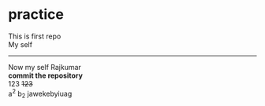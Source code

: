 # practice
This is first repo
<br>
My self 
<hr>
Now my self Rajkumar
<br>
<b> commit the repository</b>
<br>
123
<del>123</del>
<br>
a<sup>2</sup>
b<sub>2</sub>
jawekebyiuag

